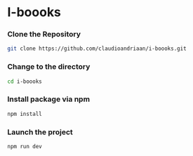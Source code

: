 # I-boooks
### Clone the Repository
```bash
git clone https://github.com/claudioandriaan/i-boooks.git
```
### Change to the directory
```bash
cd i-boooks
```
### Install package via npm
```bash
npm install
```
### Launch the project
```bash
npm run dev
```

